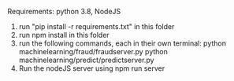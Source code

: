 Requirements: python 3.8, NodeJS

1. run "pip install -r requirements.txt" in this folder
2. run npm install in this folder
3. run the following commands, each in their own terminal:
   python machinelearning/fraud/fraudserver.py
   python machinelearning/predict/predictserver.py
4. Run the nodeJS server using npm run server
